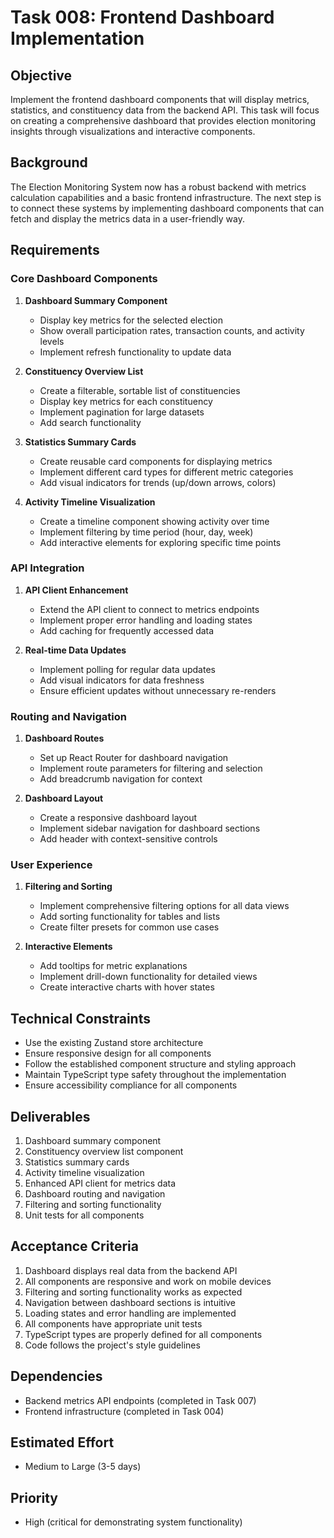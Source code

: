 # Task 008: Frontend Dashboard Implementation

## Objective
Implement the frontend dashboard components that will display metrics, statistics, and constituency data from the backend API. This task will focus on creating a comprehensive dashboard that provides election monitoring insights through visualizations and interactive components.

## Background
The Election Monitoring System now has a robust backend with metrics calculation capabilities and a basic frontend infrastructure. The next step is to connect these systems by implementing dashboard components that can fetch and display the metrics data in a user-friendly way.

## Requirements

### Core Dashboard Components
1. **Dashboard Summary Component**
   - Display key metrics for the selected election
   - Show overall participation rates, transaction counts, and activity levels
   - Implement refresh functionality to update data

2. **Constituency Overview List**
   - Create a filterable, sortable list of constituencies
   - Display key metrics for each constituency
   - Implement pagination for large datasets
   - Add search functionality

3. **Statistics Summary Cards**
   - Create reusable card components for displaying metrics
   - Implement different card types for different metric categories
   - Add visual indicators for trends (up/down arrows, colors)

4. **Activity Timeline Visualization**
   - Create a timeline component showing activity over time
   - Implement filtering by time period (hour, day, week)
   - Add interactive elements for exploring specific time points

### API Integration
1. **API Client Enhancement**
   - Extend the API client to connect to metrics endpoints
   - Implement proper error handling and loading states
   - Add caching for frequently accessed data

2. **Real-time Data Updates**
   - Implement polling for regular data updates
   - Add visual indicators for data freshness
   - Ensure efficient updates without unnecessary re-renders

### Routing and Navigation
1. **Dashboard Routes**
   - Set up React Router for dashboard navigation
   - Implement route parameters for filtering and selection
   - Add breadcrumb navigation for context

2. **Dashboard Layout**
   - Create a responsive dashboard layout
   - Implement sidebar navigation for dashboard sections
   - Add header with context-sensitive controls

### User Experience
1. **Filtering and Sorting**
   - Implement comprehensive filtering options for all data views
   - Add sorting functionality for tables and lists
   - Create filter presets for common use cases

2. **Interactive Elements**
   - Add tooltips for metric explanations
   - Implement drill-down functionality for detailed views
   - Create interactive charts with hover states

## Technical Constraints
- Use the existing Zustand store architecture
- Ensure responsive design for all components
- Follow the established component structure and styling approach
- Maintain TypeScript type safety throughout the implementation
- Ensure accessibility compliance for all components

## Deliverables
1. Dashboard summary component
2. Constituency overview list component
3. Statistics summary cards
4. Activity timeline visualization
5. Enhanced API client for metrics data
6. Dashboard routing and navigation
7. Filtering and sorting functionality
8. Unit tests for all components

## Acceptance Criteria
1. Dashboard displays real data from the backend API
2. All components are responsive and work on mobile devices
3. Filtering and sorting functionality works as expected
4. Navigation between dashboard sections is intuitive
5. Loading states and error handling are implemented
6. All components have appropriate unit tests
7. TypeScript types are properly defined for all components
8. Code follows the project's style guidelines

## Dependencies
- Backend metrics API endpoints (completed in Task 007)
- Frontend infrastructure (completed in Task 004)

## Estimated Effort
- Medium to Large (3-5 days)

## Priority
- High (critical for demonstrating system functionality)